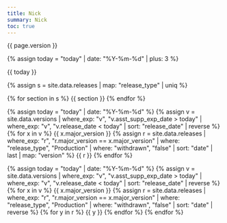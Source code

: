 ```yaml
---
title: Nick
summary: Nick
toc: true
---
```


{{ page.version }}

{% assign today = "today" | date: "%Y-%m-%d" | plus: 3 %}

{{ today }}

{% assign s = site.data.releases | map: "release_type" | uniq %}

{% for section in s %}
{{ section }}
{% endfor %}



{% assign today = "today" | date: "%Y-%m-%d" %}
{% assign v = site.data.versions | where_exp: "v", "v.asst_supp_exp_date > today" | where_exp: "v", "v.release_date < today" | sort: "release_date" | reverse %}
{% for x in v %}
{{ x.major_version }}
{% assign r = site.data.releases | where_exp: "r", "r.major_version == x.major_version" | where: "release_type", "Production" | where: "withdrawn", "false" | sort: "date" | last | map: "version" %}
{{ r }}
{% endfor %}


{% assign today = "today" | date: "%Y-%m-%d" %}
{% assign v = site.data.versions | where_exp: "v", "v.asst_supp_exp_date > today" | where_exp: "v", "v.release_date < today" | sort: "release_date" | reverse %}
{% for x in v %}
{{ x.major_version }}
{% assign r = site.data.releases | where_exp: "r", "r.major_version == x.major_version" | where: "release_type", "Production" | where: "withdrawn", "false" | sort: "date" | reverse %}
{% for y in r %}
{{ y }}
{% endfor %}
{% endfor %}
